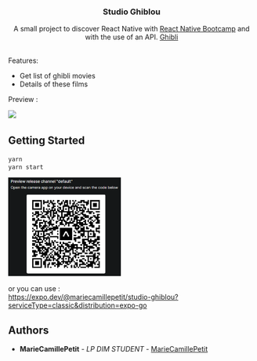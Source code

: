 <p align="center">
  <h3 align="center">Studio Ghiblou</h3>

  <p align="center">
    A small project to discover React Native with <a href="https://davidl.fr/workshop">React Native Bootcamp</a> and with the use of an API. <a href="https://studio-ghibli-films-api.herokuapp.com/"> Ghibli </a>
    <br/>
    <br/>
  </p>
</p>

Features:
- Get list of ghibli movies
- Details of these films

Preview : 

<img src="https://github.com/MarieCamillePetit/Studio_Ghiblou/blob/master/assets/apercu.gif" width="230">

## Getting Started

```
yarn
yarn start
```
<img src="https://github.com/MarieCamillePetit/Studio_Ghiblou/blob/master/assets/qrcode.PNG" width="230">

or you can use : <br/>
https://expo.dev/@mariecamillepetit/studio-ghiblou?serviceType=classic&distribution=expo-go



## Authors

* **MarieCamillePetit** - *LP DIM STUDENT* - [MarieCamillePetit](https://github.com/MarieCamillePetit)
